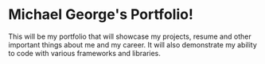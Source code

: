 # Michael George's Portfolio!

This will be my portfolio that will showcase my projects, resume and other important things about me and my career. It will also demonstrate my ability to code with various frameworks and libraries. 
